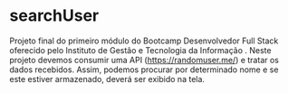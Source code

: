 # searchUser
Projeto final do primeiro módulo do Bootcamp Desenvolvedor Full Stack oferecido pelo Instituto de Gestão e Tecnologia da Informação .  Neste projeto devemos consumir uma API (https://randomuser.me/) e tratar os dados recebidos. Assim, podemos procurar por determinado nome e se este estiver armazenado, deverá ser exibido na tela.
